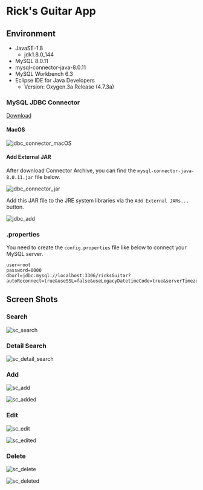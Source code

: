 # Rick's Guitar App

## Environment

- JavaSE-1.8 
  - jdk1.8.0_144  
- MySQL 8.0.11
- mysql-connector-java-8.0.11
- MySQL Workbench 6.3
- Eclipse IDE for Java Developers
  - Version: Oxygen.3a Release (4.7.3a)

### MySQL JDBC Connector

[Download](https://dev.mysql.com/downloads/connector/j/)

#### MacOS

![jdbc_connector_macOS](/Users/jeongwhanchoi/Documents/RickGuitar/RicksGuitar/img/jdbc_connector_macOS.png)

#### Add External JAR

After download Connector Archive, you can find the `mysql-connector-java-8.0.11.jar` file below.

![jdbc_connector_jar](/Users/jeongwhanchoi/Documents/RickGuitar/RicksGuitar/img/jdbc_connector_jar.png)

Add this JAR file to the JRE system libraries via the `Add External JARs...` button. 

![jdbc_add](/Users/jeongwhanchoi/Documents/RickGuitar/RicksGuitar/img/jdbc_add.png)

### .properties

You need to create the `config.properties` file like below to connect your MySQL server.

```properties
user=root
password=0000
dburl=jdbc:mysql://localhost:3306/ricksGuitar?autoReconnect=true&useSSL=false&useLegacyDatetimeCode=true&serverTimezone=Asia/Seoul
```

## Screen Shots

### Search

![sc_search](/Users/jeongwhanchoi/Documents/RickGuitar/RicksGuitar/img/sc_search.png)

### Detail Search

![sc_detail_search](/Users/jeongwhanchoi/Documents/RickGuitar/RicksGuitar/img/sc_detail_search.png)

### Add

![sc_add](/Users/jeongwhanchoi/Documents/RickGuitar/RicksGuitar/img/sc_add.png)

![sc_added](/Users/jeongwhanchoi/Documents/RickGuitar/RicksGuitar/img/sc_added.png)

### Edit

![sc_edit](/Users/jeongwhanchoi/Documents/RickGuitar/RicksGuitar/img/sc_edit.png)

![sc_edited](/Users/jeongwhanchoi/Documents/RickGuitar/RicksGuitar/img/sc_edited.png)

### Delete

![sc_delete](/Users/jeongwhanchoi/Documents/RickGuitar/RicksGuitar/img/sc_delete.png)

![sc_deleted](/Users/jeongwhanchoi/Documents/RickGuitar/RicksGuitar/img/sc_deleted.png)



